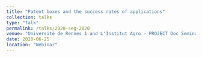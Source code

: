 ```yaml
---
title: "Patent boxes and the success rates of applications"
collection: talks
type: "Talk"
permalink: /talks/2020-seg-2020
venue: "Université de Rennes 1 and L'Institut Agro - PROJECT Doc Seminar Series"
date: 2020-06-25
location: "Webinar"
---
```

